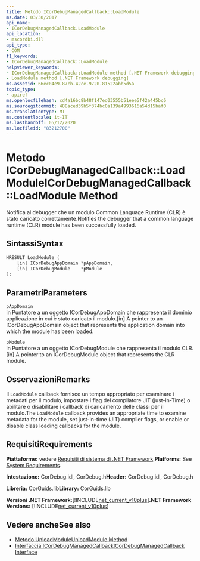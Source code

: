 ```yaml
---
title: Metodo ICorDebugManagedCallback::LoadModule
ms.date: 03/30/2017
api_name:
- ICorDebugManagedCallback.LoadModule
api_location:
- mscordbi.dll
api_type:
- COM
f1_keywords:
- ICorDebugManagedCallback::LoadModule
helpviewer_keywords:
- ICorDebugManagedCallback::LoadModule method [.NET Framework debugging]
- LoadModule method [.NET Framework debugging]
ms.assetid: 66ec04e9-87cb-42ce-9720-81522abb5d5a
topic_type:
- apiref
ms.openlocfilehash: cd4a16bc8b48f147ed03555b51eee5f42a445bc6
ms.sourcegitcommit: 488aced39b5f374bc0a139a4993616a54d15baf0
ms.translationtype: MT
ms.contentlocale: it-IT
ms.lasthandoff: 05/12/2020
ms.locfileid: "83212700"
---
```

# <a name="icordebugmanagedcallbackloadmodule-method"></a><span data-ttu-id="7b5a6-102">Metodo ICorDebugManagedCallback::LoadModule</span><span class="sxs-lookup"><span data-stu-id="7b5a6-102">ICorDebugManagedCallback::LoadModule Method</span></span>
<span data-ttu-id="7b5a6-103">Notifica al debugger che un modulo Common Language Runtime (CLR) è stato caricato correttamente.</span><span class="sxs-lookup"><span data-stu-id="7b5a6-103">Notifies the debugger that a common language runtime (CLR) module has been successfully loaded.</span></span>  
  
## <a name="syntax"></a><span data-ttu-id="7b5a6-104">Sintassi</span><span class="sxs-lookup"><span data-stu-id="7b5a6-104">Syntax</span></span>  
  
```cpp  
HRESULT LoadModule (  
    [in] ICorDebugAppDomain *pAppDomain,  
    [in] ICorDebugModule    *pModule  
);  
```  
  
## <a name="parameters"></a><span data-ttu-id="7b5a6-105">Parametri</span><span class="sxs-lookup"><span data-stu-id="7b5a6-105">Parameters</span></span>  
 `pAppDomain`  
 <span data-ttu-id="7b5a6-106">in Puntatore a un oggetto ICorDebugAppDomain che rappresenta il dominio applicazione in cui è stato caricato il modulo.</span><span class="sxs-lookup"><span data-stu-id="7b5a6-106">[in] A pointer to an ICorDebugAppDomain object that represents the application domain into which the module has been loaded.</span></span>  
  
 `pModule`  
 <span data-ttu-id="7b5a6-107">in Puntatore a un oggetto ICorDebugModule che rappresenta il modulo CLR.</span><span class="sxs-lookup"><span data-stu-id="7b5a6-107">[in] A pointer to an ICorDebugModule object that represents the CLR module.</span></span>  
  
## <a name="remarks"></a><span data-ttu-id="7b5a6-108">Osservazioni</span><span class="sxs-lookup"><span data-stu-id="7b5a6-108">Remarks</span></span>  
 <span data-ttu-id="7b5a6-109">Il `LoadModule` callback fornisce un tempo appropriato per esaminare i metadati per il modulo, impostare i flag del compilatore JIT (just-in-Time) o abilitare o disabilitare i callback di caricamento delle classi per il modulo.</span><span class="sxs-lookup"><span data-stu-id="7b5a6-109">The `LoadModule` callback provides an appropriate time to examine metadata for the module, set just-in-time (JIT) compiler flags, or enable or disable class loading callbacks for the module.</span></span>  
  
## <a name="requirements"></a><span data-ttu-id="7b5a6-110">Requisiti</span><span class="sxs-lookup"><span data-stu-id="7b5a6-110">Requirements</span></span>  
 <span data-ttu-id="7b5a6-111">**Piattaforme:** vedere [Requisiti di sistema di .NET Framework](../../get-started/system-requirements.md).</span><span class="sxs-lookup"><span data-stu-id="7b5a6-111">**Platforms:** See [System Requirements](../../get-started/system-requirements.md).</span></span>  
  
 <span data-ttu-id="7b5a6-112">**Intestazione:** CorDebug.idl, CorDebug.h</span><span class="sxs-lookup"><span data-stu-id="7b5a6-112">**Header:** CorDebug.idl, CorDebug.h</span></span>  
  
 <span data-ttu-id="7b5a6-113">**Libreria:** CorGuids.lib</span><span class="sxs-lookup"><span data-stu-id="7b5a6-113">**Library:** CorGuids.lib</span></span>  
  
 <span data-ttu-id="7b5a6-114">**Versioni .NET Framework:**[!INCLUDE[net_current_v10plus](../../../../includes/net-current-v10plus-md.md)]</span><span class="sxs-lookup"><span data-stu-id="7b5a6-114">**.NET Framework Versions:** [!INCLUDE[net_current_v10plus](../../../../includes/net-current-v10plus-md.md)]</span></span>  
  
## <a name="see-also"></a><span data-ttu-id="7b5a6-115">Vedere anche</span><span class="sxs-lookup"><span data-stu-id="7b5a6-115">See also</span></span>

- [<span data-ttu-id="7b5a6-116">Metodo UnloadModule</span><span class="sxs-lookup"><span data-stu-id="7b5a6-116">UnloadModule Method</span></span>](icordebugmanagedcallback-unloadmodule-method.md)
- [<span data-ttu-id="7b5a6-117">Interfaccia ICorDebugManagedCallback</span><span class="sxs-lookup"><span data-stu-id="7b5a6-117">ICorDebugManagedCallback Interface</span></span>](icordebugmanagedcallback-interface.md)
